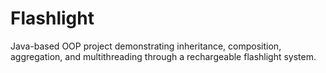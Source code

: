 # Flashlight
Java-based OOP project demonstrating inheritance, composition, aggregation, and multithreading through a rechargeable flashlight system.
